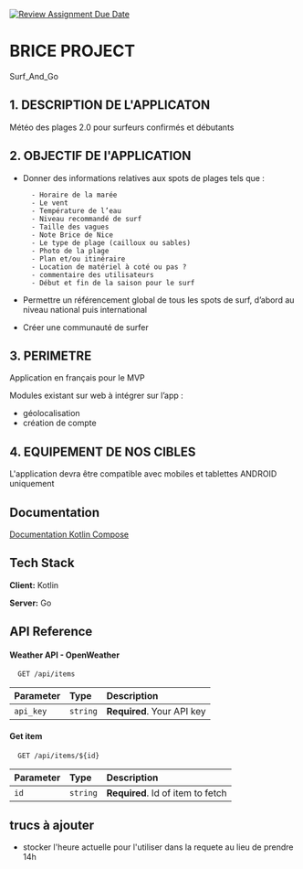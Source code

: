 [![Review Assignment Due Date](https://classroom.github.com/assets/deadline-readme-button-24ddc0f5d75046c5622901739e7c5dd533143b0c8e959d652212380cedb1ea36.svg)](https://classroom.github.com/a/QCl2HpkT)

# BRICE PROJECT

Surf_And_Go

## 1. DESCRIPTION DE L'APPLICATON

Météo des plages 2.0 pour surfeurs confirmés et débutants 

## 2. OBJECTIF DE l'APPLICATION

- Donner des informations relatives aux spots de plages tels que :  

	    - Horaire de la marée
		- Le vent
		- Température de l’eau
		- Niveau recommandé de surf
		- Taille des vagues
		- Note Brice de Nice
		- Le type de plage (cailloux ou sables)
		- Photo de la plage
		- Plan et/ou itinéraire
		- Location de matériel à coté ou pas ?
		- commentaire des utilisateurs
		- Début et fin de la saison pour le surf
- Permettre un référencement global de tous les spots de surf, d’abord au niveau national puis international  

- Créer une communauté de surfer

## 3. PERIMETRE  
 Application en français pour le MVP  

Modules existant sur web à intégrer sur l’app :  
  - géolocalisation  
  -  création de compte
## 4. EQUIPEMENT DE NOS CIBLES
L'application devra être compatible avec mobiles et tablettes ANDROID uniquement

## Documentation

[Documentation Kotlin Compose](https://www.w3schools.com/kotlin/kotlin_functions.php)


## Tech Stack

**Client:** Kotlin

**Server:** Go


## API Reference

#### Weather API - OpenWeather

```http
  GET /api/items
```

| Parameter | Type     | Description                |
| :-------- | :------- | :------------------------- |
| `api_key` | `string` | **Required**. Your API key |

#### Get item

```http
  GET /api/items/${id}
```

| Parameter | Type     | Description                       |
| :-------- | :------- | :-------------------------------- |
| `id`      | `string` | **Required**. Id of item to fetch |


## trucs à ajouter
- stocker l'heure actuelle pour l'utiliser dans la requete au lieu de prendre 14h 

